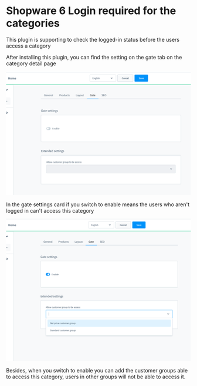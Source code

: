 # Shopware 6 Login required for the categories
This plugin is supporting to check the logged-in status before the users access a category

After installing this plugin, you can find the setting on the gate tab on the category detail page

![category detail page](./docs/image1.png)

In the gate settings card if you switch to enable means the users who aren't logged in can't access this category

![category detail page](./docs/image2.png)

Besides, when you switch to enable you can add the customer groups able to access this category, users in other groups will not be able to access it.
